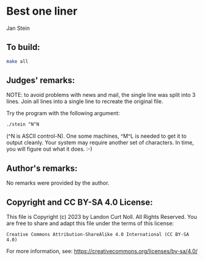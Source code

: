 # Best one liner 

Jan Stein  

## To build:

```sh
make all
```

## Judges' remarks:

NOTE: to avoid problems with news and mail, the single line was split
into 3 lines.  Join all lines into a single line to recreate
the original file.


Try the program with the following argument:

```sh
./stein ^N^N
```

(^N is ASCII control-N).  One some machines, ^M^L is needed to get it to
output cleanly.  Your system may require another set of characters.
In time, you will figure out what it does. :-)

## Author's remarks:

No remarks were provided by the author.

## Copyright and CC BY-SA 4.0 License:

This file is Copyright (c) 2023 by Landon Curt Noll.  All Rights Reserved.
You are free to share and adapt this file under the terms of this license:

    Creative Commons Attribution-ShareAlike 4.0 International (CC BY-SA 4.0)

For more information, see: https://creativecommons.org/licenses/by-sa/4.0/
